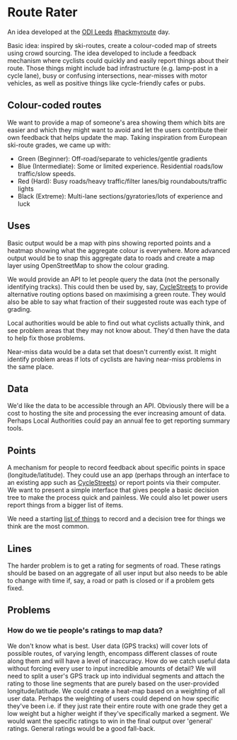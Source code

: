 # Route Rater

An idea developed at the [ODI Leeds](http://theodi.org/nodes/leeds) [#hackmyroute](https://twitter.com/search?q=%23hackmyroute&src=typd) day. 

Basic idea: inspired by ski-routes, create a colour-coded map of streets using crowd sourcing. The idea developed to include a feedback mechanism where cyclists could quickly and easily report things about their route. Those things might include bad infrastructure (e.g. lamp-post in a cycle lane), busy or confusing intersections, near-misses with motor vehicles, as well as positive things like cycle-friendly cafes or pubs.


## Colour-coded routes

We want to provide a map of someone's area showing them which bits are easier and which they might want to avoid and let the users contribute their own feedback that helps update the map. Taking inspiration from European ski-route grades, we came up with:

* Green (Beginner): Off-road/separate to vehicles/gentle gradients
* Blue (Intermediate): Some or limited experience. Residential roads/low traffic/slow speeds.
* Red (Hard): Busy roads/heavy traffic/filter lanes/big roundabouts/traffic lights
* Black (Extreme): Multi-lane sections/gyratories/lots of experience and luck


## Uses

Basic output would be a map with pins showing reported points and a heatmap showing what the aggregate colour is everywhere. More advanced output would be to snap this aggregate data to roads and create a map layer using OpenStreetMap to show the colour grading. 

We would provide an API to let people query the data (not the personally identifying tracks). This could then be used by, say, [CycleStreets](http://www.cyclestreets.net/) to provide alternative routing options based on maximising a green route. They would also be able to say what fraction of their suggested route was each type of grading.

Local authorities would be able to find out what cyclists actually think, and see problem areas that they may not know about. They'd then have the data to help fix those problems.

Near-miss data would be a data set that doesn't currently exist. It might identify problem areas if lots of cyclists are having near-miss problems in the same place.

## Data

We'd like the data to be accessible through an API. Obviously there will be a cost to hosting the site and processing the ever increasing amount of data. Perhaps Local Authorities could pay an annual fee to get reporting summary tools.

## Points

A mechanism for people to record feedback about specific points in space (longitude/latitude). They could use an app (perhaps through an interface to an existing app such as [CycleStreets](http://www.cyclestreets.net/)) or report points via their computer. We want to present a simple interface that gives people a basic decision tree to make the process quick and painless. We could also let power users report things from a bigger list of items.

We need a starting [list of things](list.md) to record and a decision tree for things we think are the most common.

## Lines

The harder problem is to get a rating for segments of road. These ratings should be based on an aggregate of all user input but also needs to be able to change with time if, say, a road or path is closed or if a problem gets fixed.


## Problems

### How do we tie people's ratings to map data?

We don't know what is best. User data (GPS tracks) will cover lots of possible routes, of varying length, encompass different classes of route along them and will have a level of inaccuracy. How do we catch useful data without forcing every user to input incredible amounts of detail? We will need to split a user's GPS track up into individual segments and attach the rating to those line segments that are purely based on the user-provided longitude/latitude. We could create a heat-map based on a weighting of all user data. Perhaps the weighting of users could depend on how specific they've been i.e. if they just rate their entire route with one grade they get a low weight but a higher weight if they've specifically marked a segment. We would want the specific ratings to win in the final output over 'general' ratings. General ratings would be a good fall-back.
